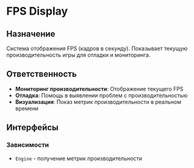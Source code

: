 # FPS Display

## Назначение
Система отображения FPS (кадров в секунду). Показывает текущую производительность игры для отладки и мониторинга.

## Ответственность
- **Мониторинг производительности**: Отображение текущего FPS
- **Отладка**: Помощь в выявлении проблем с производительностью
- **Визуализация**: Показ метрик производительности в реальном времени

## Интерфейсы

### Зависимости
- `Engine` - получение метрик производительности 